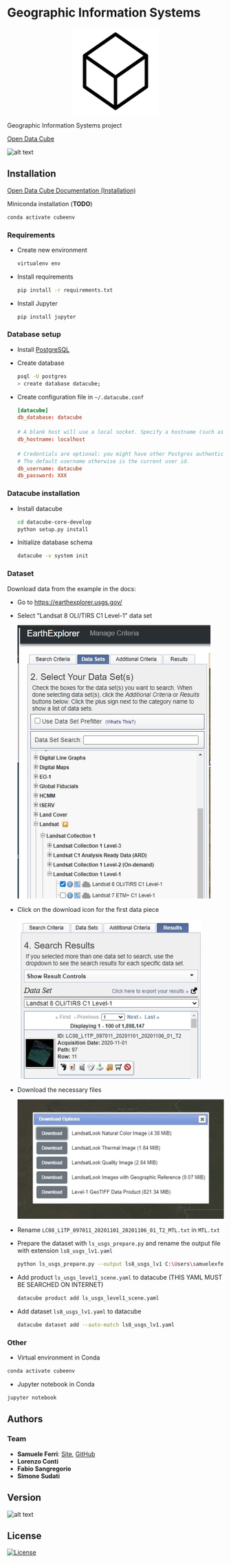 # Geographic Information Systems

<p align="center">
<img src="https://github.com/samuelexferri/unibg-gis/blob/master/images/datacube.png" width="200">
</p>

Geographic Information Systems project

[Open Data Cube](https://www.opendatacube.org/overview)

![alt text](https://img.shields.io/badge/Language-Italian-infomrmational?style=for-the-badge)

## Installation

[Open Data Cube Documentation (Installation)](https://datacube-core.readthedocs.io/en/latest/ops/install.html)

Miniconda installation (**TODO**)

```bash
conda activate cubeenv
```

### Requirements

-   Create new environment
    ```bash
    virtualenv env
    ```
-   Install requirements
    ```bash
    pip install -r requirements.txt
    ```
-   Install Jupyter
    ```bash
    pip install jupyter
    ```

### Database setup

-   Install [PostgreSQL](https://www.postgresql.org/download/)
-   Create database
    ```bash
    psql -U postgres
    > create database datacube;
    ```
-   Create configuration file in `~/.datacube.conf`

    ```toml
    [datacube]
    db_database: datacube

    # A blank host will use a local socket. Specify a hostname (such as localhost) to use TCP.
    db_hostname: localhost

    # Credentials are optional: you might have other Postgres authentication configured.
    # The default username otherwise is the current user id.
    db_username: datacube
    db_password: XXX
    ```

### Datacube installation

-   Install datacube

    ```bash
    cd datacube-core-develop
    python setup.py install
    ```

-   Initialize database schema

    ```bash
    datacube -v system init
    ```

### Dataset

Download data from the example in the docs:

-   Go to <https://earthexplorer.usgs.gov/>

-   Select "Landsat 8 OLI/TIRS C1 Level-1" data set

      ![](images/download-1.jpg)

-   Click on the download icon for the first data piece

      ![](images/download-2.jpg)

-   Download the necessary files

      ![](images/download-3.jpg)

-   Rename `LC08_L1TP_097011_20201101_20201106_01_T2_MTL.txt` in `MTL.txt`

-   Prepare the dataset with `ls_usgs_prepare.py` and rename the output file with extension `ls8_usgs_lv1.yaml`

    ```bash
    python ls_usgs_prepare.py --output ls8_usgs_lv1 C:\Users\samuelexferri\Desktop\ODC\LC08_L1TP_097011_20201101_20201106_01_T2a
    ```

-   Add product `ls_usgs_level1_scene.yaml` to datacube (THIS YAML MUST BE SEARCHED ON INTERNET)

    ```bash
    datacube product add ls_usgs_level1_scene.yaml
    ```

-   Add dataset `ls8_usgs_lv1.yaml` to datacube

    ```bash
    datacube dataset add --auto-match ls8_usgs_lv1.yaml
    ```

### Other

-   Virtual environment in Conda

```bash
conda activate cubeenv
```

-   Jupyter notebook in Conda

```bash
jupyter notebook
```

## Authors

### Team

-   **Samuele Ferri**: [Site](https://samuelexferri.com), [GitHub](https://github.com/samuelexferri)
-   **Lorenzo Conti**
-   **Fabio Sangregorio**
-   **Simone Sudati**

## Version

![alt text](https://img.shields.io/badge/Version-0.0.1-blue.svg?style=for-the-badge)

## License

[![License](https://img.shields.io/badge/License-MIT_License-blue.svg?style=for-the-badge)](https://badges.mit-license.org)
